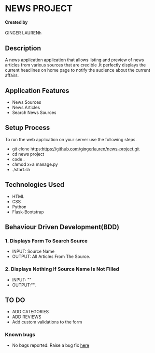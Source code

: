 # NEWS PROJECT

#### Created by 
   GINGER LAURENh

## Description
A news application application that allows listing and preview of news articles from various sources that are credible .It perfectly displays the  current headlines on home page to notify the audience about the current affairs.

## Application Features
* News Sources
* News Articles
* Search News Sources

## Setup Process
To run the web application on your server use the following steps.

*  git clone https:https://github.com/gingerlauren/news-project.git
*  cd news project
*  code .
*  chmod x+a manage.py
* ./start.sh

## Technologies Used

* HTML
* CSS
* Python
* Flask-Bootstrap


## Behaviour Driven Development(BDD)
### 1. Displays Form To Search Source
* INPUT: Source Name
* OUTPUT: All Articles From The Source.

### 2. Displays Nothing If Source Name Is  Not Filled
* INPUT: ""
* OUTPUT:"". 

## TO DO
* ADD CATEGORIES
* ADD REVIEWS
* Add custom validations to the form

### Known bugs
* No bags reported.
Raise a bug fix [here](https://github.com/gingerlauren/news-project.git)



